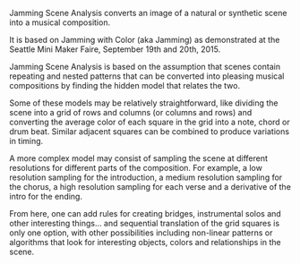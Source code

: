 Jamming Scene Analysis converts an image of a natural or synthetic scene into a musical composition.

It is based on Jamming with Color (aka Jamming) as demonstrated at the Seattle Mini Maker Faire, September 19th and 20th, 2015.

Jamming Scene Analysis is based on the assumption that scenes contain repeating and nested patterns that can be converted into pleasing musical compositions by finding the hidden model that relates the two.

Some of these models may be relatively straightforward, like dividing the scene into a grid of rows and columns (or columns and rows) and converting the average color of each square in the grid into a note, chord or drum beat. Similar adjacent squares can be combined to produce variations in timing.

A more complex model may consist of sampling the scene at different resolutions for different parts of the composition. For example, a low resolution sampling for the introduction, a medium resolution sampling for the chorus, a high resolution sampling for each verse and a derivative of the intro for the ending.

From here, one can add rules for creating bridges, instrumental solos and other interesting things... and sequential translation of the grid squares is only one option, with other possibilities including non-linear patterns or algorithms that look for interesting objects, colors and relationships in the scene.
